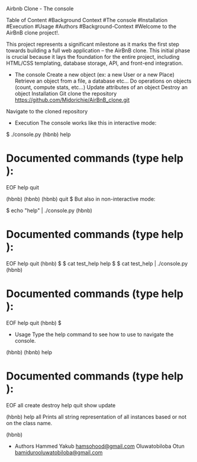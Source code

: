 Airbnb Clone - The console


Table of Content
#Background Context
#The console
#Installation
#Execution
#Usage
#Authors
#Background-Context
#Welcome to the AirBnB clone project!.

This project represents a significant milestone as it marks the first step towards building a full web application – the AirBnB clone. This initial phase is crucial because it lays the foundation for the entire project, including HTML/CSS templating, database storage, API, and front-end integration.

- The console
Create a new object (ex: a new User or a new Place)
Retrieve an object from a file, a database etc…
Do operations on objects (count, compute stats, etc…)
Update attributes of an object
Destroy an object
Installation
Git clone the repository https://github.com/Midorichie/AirBnB_clone.git

Navigate to the cloned repository

- Execution
The console works like this in interactive mode:

$ ./console.py
(hbnb) help

Documented commands (type help <topic>):
========================================
EOF  help  quit

(hbnb)
(hbnb)
(hbnb) quit
$
But also in non-interactive mode:

$ echo "help" | ./console.py
(hbnb)

Documented commands (type help <topic>):
========================================
EOF  help  quit
(hbnb)
$
$ cat test_help
help
$
$ cat test_help | ./console.py
(hbnb)

Documented commands (type help <topic>):
========================================
EOF  help  quit
(hbnb)
$
- Usage
Type the help command to see how to use to navigate the console.

(hbnb)
(hbnb) help

Documented commands (type help <topic>):
========================================
EOF  all  create  destroy  help  quit  show  update

(hbnb) help all
Prints all string representation of all instances based or not on the class name.

(hbnb)

- Authors
Hammed Yakub hamsohood@gmail.com
Oluwatobiloba Otun bamidurooluwatobiloba@gmail.com 
